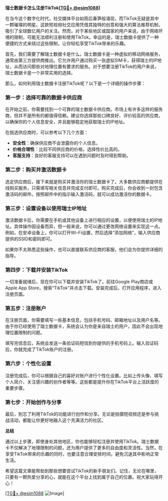**瑞士数据卡怎么注册TikTok[[TG💪+ @esim1088](https://t.me/s/esim1088)]**

在当今这个数字化时代，社交媒体平台如雨后春笋般涌现，而TikTok无疑是其中一颗璀璨的明星。这款短视频社交应用凭借其独特的创意和强大的算法推荐机制，吸引了全球数亿用户的关注。然而，对于某些地区或国家的用户来说，由于网络环境的限制，可能无法顺利注册和使用TikTok。幸运的是，瑞士数据卡提供了一种便捷的方式来绕过这些限制，让你轻松享受TikTok带来的乐趣。

首先，我们需要了解瑞士数据卡是什么。瑞士数据卡是一种虚拟的移动网络服务，通常由第三方提供商推出。它允许用户通过购买一张虚拟SIM卡，获得瑞士的IP地址，从而访问那些对地理位置有要求的服务。对于想要注册TikTok的用户来说，瑞士数据卡是一个非常实用的选择。

那么，如何利用瑞士数据卡注册TikTok呢？以下是一个详细的操作步骤：

### 第一步：选择可靠的数据卡供应商

在开始之前，你需要找到一个可靠的瑞士数据卡供应商。市场上有许多这样的服务商，但并不是所有的都值得信赖。建议你选择那些口碑良好、评价较高的供应商，以确保你的个人信息安全，并且能够稳定地获取瑞士的IP地址。

在挑选供应商时，可以参考以下几个方面：
- **安全性**：确保供应商不会泄露你的个人信息。
- **价格合理性**：比较不同供应商的价格，选择性价比高的。
- **客服支持**：良好的客服支持可以在遇到问题时及时得到帮助。

### 第二步：购买并激活数据卡

选定供应商后，接下来就是购买并激活你的瑞士数据卡了。大多数供应商都提供在线购买服务，只需填写相关信息并完成支付即可。购买完成后，你会收到一封包含激活码的邮件。按照邮件中的指示输入激活码，就可以成功激活你的数据卡。

### 第三步：设置设备以使用瑞士IP地址

激活数据卡后，你需要在手机或其他设备上进行相应的设置，以便使用瑞士的IP地址。具体操作因设备而异，但一般来说，你可以通过更改网络设置来实现这一点。例如，在安卓设备上，你可以打开Wi-Fi设置，然后选择“添加网络”，输入供应商提供的SSID和密码即可。

如果你不太熟悉这些操作，也可以直接联系供应商的客服，他们会为你提供详细的指导。

### 第四步：下载并安装TikTok

一切准备就绪后，现在你可以下载并安装TikTok了。前往Google Play商店或Apple App Store，搜索“TikTok”并点击下载。安装完成后，打开应用程序，进入注册页面。

### 第五步：注册账户

在注册页面，你需要填写一些基本信息，包括手机号码、邮箱地址以及用户名等。由于你已经使用了瑞士数据卡，系统会认为你是来自瑞士的用户，因此不会出现地理位置限制的问题。

填写完信息后，系统会发送一条验证码短信到你提供的手机号码上。输入验证码后，你就完成了TikTok账户的注册。

### 第六步：个性化设置

注册完成后，你可以根据自己的喜好对账户进行个性化设置。比如上传头像、填写个人简介、关注感兴趣的创作者等等。这些都是提升你在TikTok平台上活跃度的重要步骤。

### 第七步：开始创作与分享

最后，别忘了利用TikTok的功能进行创作和分享。无论是拍摄短视频还是参与挑战活动，都能让你更好地融入这个充满活力的社区。

**总结**

通过以上步骤，即使身处其他地区，你也能够轻松注册并使用TikTok。瑞士数据卡不仅解决了地理限制的问题，还为用户提供了更多的自由度和灵活性。当然，在享受TikTok带来的乐趣的同时，也要注意合理安排时间，避免沉迷其中影响正常生活。

希望这篇文章能帮助到那些想要尝试TikTok的新手朋友们。记住，无论在哪里，只要有一颗热爱分享的心，就能在这个平台上找到属于自己的位置。祝大家玩得开心！

[[TG💪+ @esim1088](https://t.me/s/esim1088) ![Image](https://i.postimg.cc/4NQfJmqS/Snipaste-2025-05-13-00-14-12.png)]